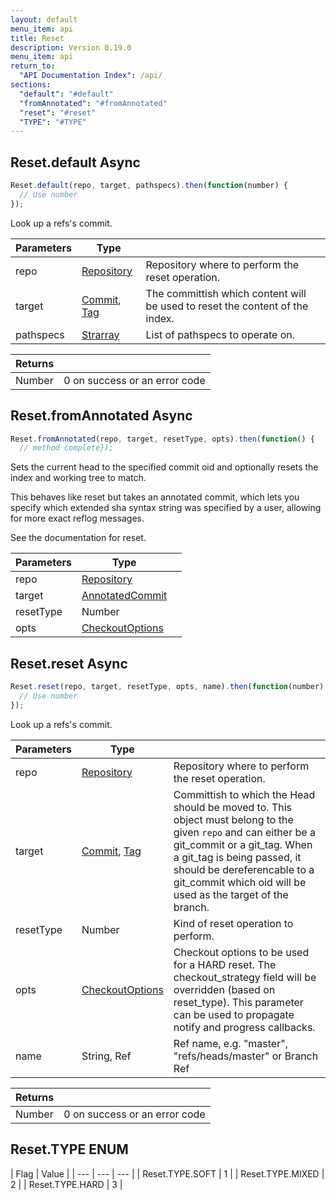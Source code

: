 ```yaml
---
layout: default
menu_item: api
title: Reset
description: Version 0.19.0
menu_item: api
return_to:
  "API Documentation Index": /api/
sections:
  "default": "#default"
  "fromAnnotated": "#fromAnnotated"
  "reset": "#reset"
  "TYPE": "#TYPE"
---
```


## <a name="default"></a><span>Reset.</span>default <span class="tags"><span class="async">Async</span></span>

```js
Reset.default(repo, target, pathspecs).then(function(number) {
  // Use number
});
```

Look up a refs's commit.

| Parameters | Type |   |
| --- | --- | --- |
| repo | [Repository](/api/repository/) | Repository where to perform the reset operation. |
| target | [Commit](/api/commit/), [Tag](/api/tag/) | The committish which content will be used to reset the content of the index. |
| pathspecs | [Strarray](/api/strarray/) | List of pathspecs to operate on. |

| Returns |  |
| --- | --- |
| Number | 0 on success or an error code |

## <a name="fromAnnotated"></a><span>Reset.</span>fromAnnotated <span class="tags"><span class="async">Async</span></span>

```js
Reset.fromAnnotated(repo, target, resetType, opts).then(function() {
  // method complete});
```

Sets the current head to the specified commit oid and optionally
resets the index and working tree to match.

This behaves like reset but takes an annotated commit, which lets
you specify which extended sha syntax string was specified by a
user, allowing for more exact reflog messages.

See the documentation for reset.

| Parameters | Type |   |
| --- | --- | --- |
| repo | [Repository](/api/repository/) |  |
| target | [AnnotatedCommit](/api/annotated_commit/) |  |
| resetType | Number |  |
| opts | [CheckoutOptions](/api/checkout_options/) |  |

## <a name="reset"></a><span>Reset.</span>reset <span class="tags"><span class="async">Async</span></span>

```js
Reset.reset(repo, target, resetType, opts, name).then(function(number) {
  // Use number
});
```

Look up a refs's commit.

| Parameters | Type |   |
| --- | --- | --- |
| repo | [Repository](/api/repository/) | Repository where to perform the reset operation. |
| target | [Commit](/api/commit/), [Tag](/api/tag/) | Committish to which the Head should be moved to. This object must belong to the given `repo` and can either be a git_commit or a git_tag. When a git_tag is being passed, it should be dereferencable to a git_commit which oid will be used as the target of the branch. |
| resetType | Number | Kind of reset operation to perform. |
| opts | [CheckoutOptions](/api/checkout_options/) | Checkout options to be used for a HARD reset. The checkout_strategy field will be overridden (based on reset_type). This parameter can be used to propagate notify and progress callbacks. |
| name | String, Ref | Ref name, e.g. "master", "refs/heads/master" or Branch Ref |

| Returns |  |
| --- | --- |
| Number | 0 on success or an error code |

## <a name="TYPE"></a><span>Reset.</span>TYPE <span class="tags"><span class="enum">ENUM</span></span>

| Flag | Value |
| --- | --- | --- |
| <span>Reset.TYPE.</span>SOFT | 1 |
| <span>Reset.TYPE.</span>MIXED | 2 |
| <span>Reset.TYPE.</span>HARD | 3 |

